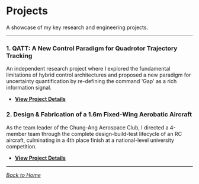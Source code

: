 # Projects

A showcase of my key research and engineering projects.

---

### 1. QATT: A New Control Paradigm for Quadrotor Trajectory Tracking
An independent research project where I explored the fundamental limitations of hybrid control architectures and proposed a new paradigm for uncertainty quantification by re-defining the command 'Gap' as a rich information signal.
- **[View Project Details](qatt-project.html)**

### 2. Design & Fabrication of a 1.6m Fixed-Wing Aerobatic Aircraft
As the team leader of the Chung-Ang Aerospace Club, I directed a 4-member team through the complete design-build-test lifecycle of an RC aircraft, culminating in a 4th place finish at a national-level university competition.
- **[View Project Details](fixed-wing-project.html)**

---
*[Back to Home](index.html)*

